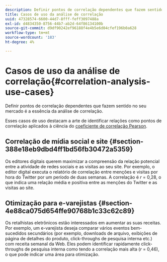 ```yaml
---
description: Definir pontos de correlação dependentes que fazem sentido no seu mercado é a essência da análise de correlação.
title: Casos de uso da análise de correlação
uuid: 47328574-6600-44d7-8fff-feff3097488a
exl-id: d4834350-8756-44b7-ab2d-64f86134100b
source-git-commit: d9df90242ef96188f4e4b5e6d04cfef196b0a628
workflow-type: tm+mt
source-wordcount: '183'
ht-degree: 4%

---
```


# Casos de uso da análise de correlação{#correlation-analysis-use-cases}

Definir pontos de correlação dependentes que fazem sentido no seu mercado é a essência da análise de correlação.

Esses casos de uso destacam a arte de identificar relações como pontos de correlação aplicados à ciência do [coeficiente de correlação Pearson](../../../../home/c-get-started/c-analysis-vis/c-correlation-analysis/c-correlation-pearsons.md#concept-5996cb8c89fd4df5b47b7318e7a1d29c).

## Correlação de mídia social e site {#section-388e18eb9dbd4ff1bd56fb30472a5359}

Os editores digitais querem maximizar a compreensão da relação potencial entre a atividade de redes sociais e as visitas ao seu site. Por exemplo, o editor digital executa o relatório de correlação entre menções e visitas por hora do Twitter por um período de duas semanas. A correlação é *r* = 0,28, o que indica uma relação média e positiva entre as menções do Twitter e as visitas ao site.

## Otimização para e-varejistas {#section-4e88ca075d654ffe90768b1c33c62c89}

Os retalhistas eletrônicos estão interessados em aumentar as suas receitas. Por exemplo, um e-varejista deseja comparar vários eventos bem-sucedidos secundários (por exemplo, downloads de arquivo, exibições de página de detalhes do produto, click-throughs de pesquisa interna etc.) com receita semanal da Web. Eles podem identificar rapidamente click-throughs de pesquisa interna como tendo a correlação mais alta (*r* = 0,46), o que pode indicar uma área para otimização.

